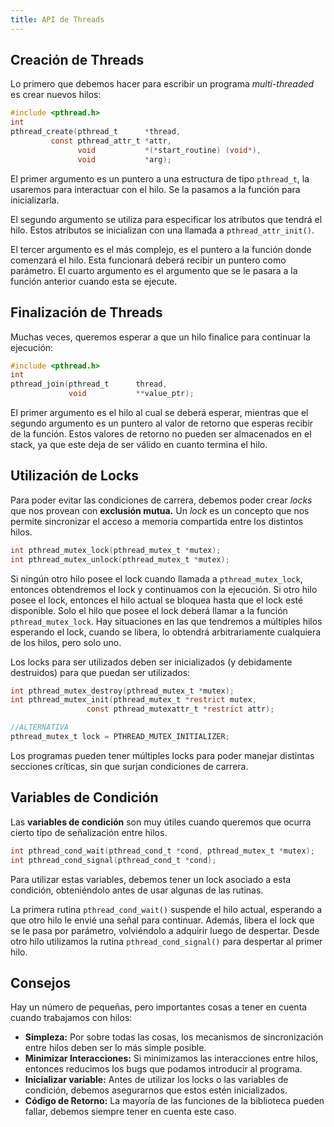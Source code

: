 ```yaml
---
title: API de Threads
---
```


## Creación de Threads

Lo primero que debemos hacer para escribir un programa *multi-threaded* es crear nuevos hilos:

```c
#include <pthread.h>
int
pthread_create(pthread_t      *thread,
         const pthread_attr_t *attr,
               void           *(*start_routine) (void*),
               void           *arg);
```

El primer argumento es un puntero a una estructura de tipo `pthread_t`, la usaremos para interactuar con el hilo. Se la pasamos a la función para inicializarla.

El segundo argumento se utiliza para especificar los atributos que tendrá el hilo. Estos atributos se inicializan con una llamada a `pthread_attr_init()`.

El tercer argumento es el más complejo, es el puntero a la función donde comenzará el hilo. Esta funcionará deberá recibir un puntero como parámetro. El cuarto argumento es el argumento que se le pasara a la función anterior cuando esta se ejecute.

## Finalización de Threads

Muchas veces, queremos esperar a que un hilo finalice para continuar la ejecución:

```c
#include <pthread.h>
int
pthread_join(pthread_t      thread,
             void           **value_ptr);
```

El primer argumento es el hilo al cual se deberá esperar, mientras que el segundo argumento es un puntero al valor de retorno que esperas recibir de la función. Estos valores de retorno no pueden ser almacenados en el stack, ya que este deja de ser válido en cuanto termina el hilo.

## Utilización de Locks

Para poder evitar las condiciones de carrera, debemos poder crear *locks* que nos provean con **exclusión mutua.** Un *lock* es un concepto que nos permite sincronizar el acceso a memoria compartida entre los distintos hilos.

```c
int pthread_mutex_lock(pthread_mutex_t *mutex);
int pthread_mutex_unlock(pthread_mutex_t *mutex);
```

Si ningún otro hilo posee el lock cuando llamada a `pthread_mutex_lock`, entonces obtendremos el lock y continuamos con la ejecución. Si otro hilo posee el lock, entonces el hilo actual se bloquea hasta que el lock esté disponible. Solo el hilo que posee el lock deberá llamar a la función `pthread_mutex_lock`. Hay situaciones en las que tendremos a múltiples hilos esperando el lock, cuando se libera, lo obtendrá arbitrariamente cualquiera de los hilos, pero solo uno.

Los locks para ser utilizados deben ser inicializados (y debidamente destruidos) para que puedan ser utilizados:

```c
int pthread_mutex_destroy(pthread_mutex_t *mutex);
int pthread_mutex_init(pthread_mutex_t *restrict mutex,
                 const pthread_mutexattr_t *restrict attr);

//ALTERNATIVA
pthread_mutex_t lock = PTHREAD_MUTEX_INITIALIZER;
```

Los programas pueden tener múltiples locks para poder manejar distintas secciones críticas, sin que surjan condiciones de carrera.

## Variables de Condición

Las **variables de condición** son muy útiles cuando queremos que ocurra cierto tipo de señalización entre hilos.

```c
int pthread_cond_wait(pthread_cond_t *cond, pthread_mutex_t *mutex);
int pthread_cond_signal(pthread_cond_t *cond);
```

Para utilizar estas variables, debemos tener un lock asociado a esta condición, obteniéndolo antes de usar algunas de las rutinas.

La primera rutina `pthread_cond_wait()` suspende el hilo actual, esperando a que otro hilo le envié una señal para continuar. Además, libera el lock que se le pasa por parámetro, volviéndolo a adquirir luego de despertar. Desde otro hilo utilizamos la rutina `pthread_cond_signal()` para despertar al primer hilo.

## Consejos

Hay un número de pequeñas, pero importantes cosas a tener en cuenta cuando trabajamos con hilos:

- **Simpleza:** Por sobre todas las cosas, los mecanismos de sincronización entre hilos deben ser lo más simple posible.
- **Minimizar Interacciones:** Si minimizamos las interacciones entre hilos, entonces reducimos los bugs que podamos introducir al programa.
- **Inicializar variable:** Antes de utilizar los locks o las variables de condición, debemos asegurarnos que estos estén inicializados.
- **Código de Retorno:** La mayoría de las funciones de la biblioteca pueden fallar, debemos siempre tener en cuenta este caso.
